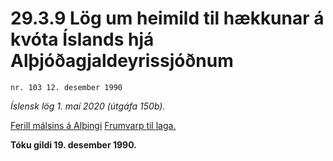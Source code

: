 # 29.3.9 Lög um heimild til hækkunar á kvóta Íslands hjá Alþjóðagjaldeyrissjóðnum

`nr. 103 12. desember 1990`

_Íslensk lög 1. maí 2020 (útgáfa 150b)._

[Ferill málsins á Alþingi](https://www.althingi.is/thingstorf/thingmalalistar-eftir-thingum/ferill/?ltg=113&mnr=118)
[Frumvarp til laga.](https://www.althingi.is/altext/113/s/0122.html)

**Tóku gildi 19. desember 1990.**

